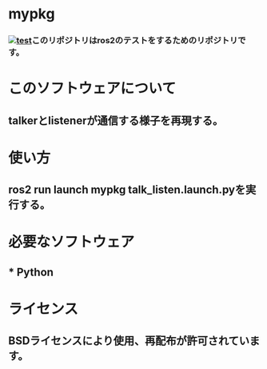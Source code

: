# mypkg
### [![test](https://github.com/21c1041yukikumazawa/mypkg/actions/workflows/test.yml/badge.svg)](https://github.com/21c1041yukikumazawa/mypkg/actions/workflows/test.yml)このリポジトリはros2のテストをするためのリポジトリです。  
# このソフトウェアについて
## talkerとlistenerが通信する様子を再現する。
# 使い方
## ros2 run launch mypkg talk_listen.launch.pyを実行する。 
# 必要なソフトウェア     
## * Python
# ライセンス   
## BSDライセンスにより使用、再配布が許可されています。
